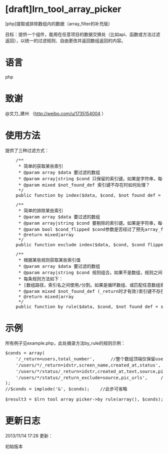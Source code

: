 [draft]lrn_tool_array_picker
======
[php]提取或排除数组内的数据（array_filter的补充版）

目标：提供一个组件，能用在任意项目的数据交换处（比如api、函数或方法过滤返回），以统一的过滤规则、自由更改并返回数组返回的内容。


语言
======
php


致谢
======
@文刀_建州 （http://weibo.com/u/1735154004 ）


使用方法
======
提供了三种过滤方式：

<pre>
    /**
     * 简单的获取某些索引
     * @param array $data 要过滤的数组
     * @param array|string $cond 只保留的索引键。如果是字符串，每个索引键必须使用半角逗号（,）。如果为空，将返回空数组
     * @param mixed $not_found_def 索引键不存在时如何处理？
     */
    public function by_index($data, $cond, $not_found_def = self::IGNORE){}
</pre>

<pre>
    /**
     * 简单的排除某些索引
     * @param array $data 要过滤的数组
     * @param array|string $cond 要剔除的索引键。如果是字符串，每个索引键必须使用半角逗号（,）。如果为空，将原样返回不做处理
     * @param bool $cond_flipped $cond参数是否经过了预先array_flip？默认为false
     * @return mixed|array
     */
    public function exclude_index($data, $cond, $cond_flipped = false){}
</pre>

<pre>
	/**
     * 根据某些规则获取某些索引值
     * @param array $data 要过滤的数组
     * @param array|string $cond 规则组合。如果不是数组，规则之间请使用半角&连接。
     * 每条规则方法如下：
     * [数组路径，索引名之间使用/分割。如果是循环数组、或匹配任意数组索引键，请使用*]/(_return|_return_exclude)=xx,xx,xx,xx,xx
     * @param mixed $not_found_def (_return时才有效)索引键不存在时如何处理？
     * @return mixed|array
     */
    public function by_rule($data, $cond, $not_found_def = self::IGNORE){}
</pre>


示例
======

所有例子见example.php，此处摘录方法by_rule的规则示例：

<pre>
$conds = array(
    '/_return=users,total_number',      //整个数组顶端仅保留users,total_number节点
    '/users/*/_return=idstr,screen_name,created_at,status',     //users节点下每个子数组，仅保留idstr,screen_name,created_at,status节点
    '/users/*/status/_return=idstr,created_at,text,source,pic_urls',     //users节点下、每个子数组中的status节点，仅保留idstr,created_at,text,source节点
    '/users/*/status/_return_exclude=source,pic_urls',     //users节点下、每个子数组中的status节点，去掉source,pic_urls节点
);
//$conds = implode('&', $conds);    //此步可省略

$result3 = $lrn_tool_array_picker->by_rule(array(), $conds);
</pre>


更新日志
======
2013/11/14 17:28 更新：

初始版本
